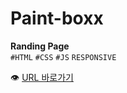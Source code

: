 # Paint-boxx

**Randing Page**<br/>
`#HTML` `#CSS` `#JS` `RESPONSIVE`

👁 [URL 바로가기](https://oriharaa.github.io/paint-box/)
<br/>
<br/>
